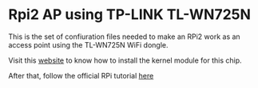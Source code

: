# Rpi2 AP using TP-LINK TL-WN725N

This is the set of confiuration files needed to make an RPi2 work as an access point using the TL-WN725N WiFi dongle.

Visit this [website](https://web.archive.org/web/20200226112417/https://zsiti.eu/wifi-rtl8188eu-raspberry-pi-zero/) to know how to install the kernel module for this chip.

After that, follow the official RPi tutorial [here](https://www.raspberrypi.org/documentation/configuration/wireless/access-point.md)